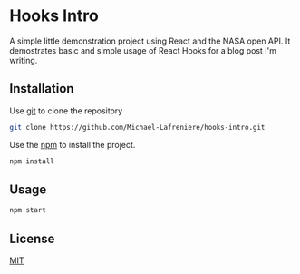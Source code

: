 # Hooks Intro

A simple little demonstration project using React and the NASA open API.  It demostrates basic and simple usage of React Hooks for a blog post I'm writing.

## Installation

Use [git](https://git-scm.com) to clone the repository 
```bash
git clone https://github.com/Michael-Lafreniere/hooks-intro.git
```

Use the [npm](https://nodejs.org/en/) to install the project.

```bash
npm install
```

## Usage

```bash
npm start
```

## License
[MIT](https://choosealicense.com/licenses/mit/)
